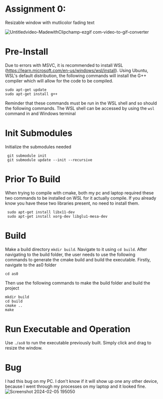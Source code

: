 # Assignment 0: 
Resizable window with mutlicolor fading text

![Untitledvideo-MadewithClipchamp-ezgif com-video-to-gif-converter](https://github.com/colbygram/as0/assets/123613082/929f4fe0-4fc8-4e12-b813-33f628085b0e)

# Pre-Install
Due to errors with MSVC, it is recommended to install WSL (https://learn.microsoft.com/en-us/windows/wsl/install). Using Ubuntu, WSL's default distribution, the following commands will install the G++ compiler which will allow for the code to be compiled.
```
sudo apt-get update
sudo apt-get install g++
```
Reminder that these commands must be run in the WSL shell and so should the following commands. The WSL shell can be accessed by using the ```wsl``` command in and Windows terminal

# Init Submodules
Initialize the submodules needed
```
 git submodule init
 git submodule update --init --recursive
```

# Prior To Build
When trying to compile with cmake, both my pc and laptop required these two commands to be installed on WSL for it actually compile. If you already know you have these two libraries present, no need to install them.
```
 sudo apt-get install libx11-dev
 sudo apt-get install xorg-dev libglu1-mesa-dev
```

# Build
Make a build directory ```mkdir build```. Navigate to it using ```cd build```. After navigating to the build folder, the user needs to use the following commands to generate the cmake build and build the executable.
Firstly, navigate to the as0 folder
```
cd as0
```
Then use the following commands to make the build folder and build the project
```
mkdir build
cd build
cmake ..
make
```

# Run Executable and Operation
Use ```./as0``` to run the executable previously built. Simply click and drag to resize the window.

# Bug
I had this bug on my PC. I don't know if it will show up one any other device, because I went through my processes on my laptop and it looked fine.
![Screenshot 2024-02-05 195050](https://github.com/colbygram/CS_381_HW/assets/123613082/bad4e1c2-4d91-408b-bef9-3db2c14e9ecb)
